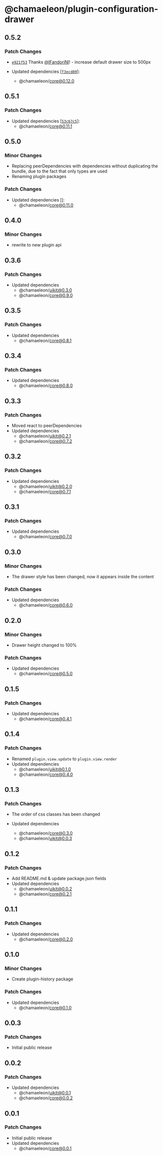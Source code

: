 # @chamaeleon/plugin-configuration-drawer

## 0.5.2

### Patch Changes

- [`e921f53`](https://github.com/lFandoriNl/chamaeleon/commit/e921f531c6ad61a65351c66406ec0b462b579ba3) Thanks [@lFandoriNl](https://github.com/lFandoriNl)! - increase default drawer size to 500px

- Updated dependencies [[`f3ecd89`](https://github.com/lFandoriNl/chamaeleon/commit/f3ecd8948f721706363a277637d39b9bb15d6db6)]:
  - @chamaeleon/core@0.12.0

## 0.5.1

### Patch Changes

- Updated dependencies [[`53c67c5`](https://github.com/lFandoriNl/chamaeleon/commit/53c67c58095a9b0d4c364332e6a06a55048414b4)]:
  - @chamaeleon/core@0.11.1

## 0.5.0

### Minor Changes

- Replacing peerDependencies with dependencies without duplicating the bundle, due to the fact that only types are used
- Renaming plugin packages

### Patch Changes

- Updated dependencies []:
  - @chamaeleon/core@0.11.0

## 0.4.0

### Minor Changes

- rewrite to new plugin api

## 0.3.6

### Patch Changes

- Updated dependencies
  - @chamaeleon/uikit@0.3.0
  - @chamaeleon/core@0.9.0

## 0.3.5

### Patch Changes

- Updated dependencies
  - @chamaeleon/core@0.8.1

## 0.3.4

### Patch Changes

- Updated dependencies
  - @chamaeleon/core@0.8.0

## 0.3.3

### Patch Changes

- Moved react to peerDependencies
- Updated dependencies
  - @chamaeleon/uikit@0.2.1
  - @chamaeleon/core@0.7.2

## 0.3.2

### Patch Changes

- Updated dependencies
  - @chamaeleon/uikit@0.2.0
  - @chamaeleon/core@0.7.1

## 0.3.1

### Patch Changes

- Updated dependencies
  - @chamaeleon/core@0.7.0

## 0.3.0

### Minor Changes

- The drawer style has been changed, now it appears inside the content

### Patch Changes

- Updated dependencies
  - @chamaeleon/core@0.6.0

## 0.2.0

### Minor Changes

- Drawer height changed to 100%

### Patch Changes

- Updated dependencies
  - @chamaeleon/core@0.5.0

## 0.1.5

### Patch Changes

- Updated dependencies
  - @chamaeleon/core@0.4.1

## 0.1.4

### Patch Changes

- Renamed `plugin.view.update` to `plugin.view.render`
- Updated dependencies
  - @chamaeleon/uikit@0.1.0
  - @chamaeleon/core@0.4.0

## 0.1.3

### Patch Changes

- The order of css classes has been changed

- Updated dependencies
  - @chamaeleon/core@0.3.0
  - @chamaeleon/uikit@0.0.3

## 0.1.2

### Patch Changes

- Add README.md & update package.json fields
- Updated dependencies
  - @chamaeleon/uikit@0.0.2
  - @chamaeleon/core@0.2.1

## 0.1.1

### Patch Changes

- Updated dependencies
  - @chamaeleon/core@0.2.0

## 0.1.0

### Minor Changes

- Create plugin-history package

### Patch Changes

- Updated dependencies
  - @chamaeleon/core@0.1.0

## 0.0.3

### Patch Changes

- Initial public release

## 0.0.2

### Patch Changes

- Updated dependencies
  - @chamaeleon/uikit@0.0.1
  - @chamaeleon/core@0.0.2

## 0.0.1

### Patch Changes

- Initial public release
- Updated dependencies
  - @chamaeleon/core@0.0.1
